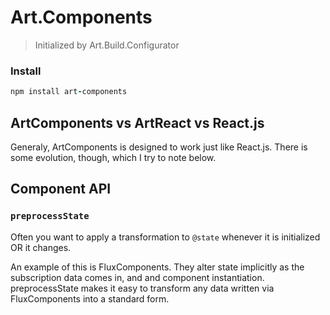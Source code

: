 # Art.Components

> Initialized by Art.Build.Configurator

### Install

```coffeescript
npm install art-components
```

## ArtComponents vs ArtReact vs React.js

Generaly, ArtComponents is designed to work just like React.js. There is
some evolution, though, which I try to note below.

## Component API

### `preprocessState`

Often you want to apply a transformation to `@state` whenever it is initialized
OR it changes.

An example of this is FluxComponents. They alter state implicitly as the subscription data comes in, and
and component instantiation. preprocessState makes it easy to transform any data written via FluxComponents
into a standard form.
